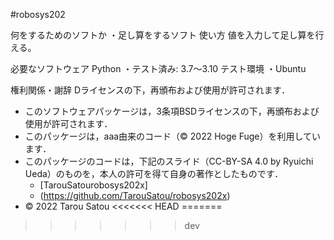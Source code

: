 #robosys202

何をするためのソフトか
・足し算をするソフト
使い方
値を入力して足し算を行える。

必要なソフトウェア
Python
・テスト済み: 3.7〜3.10
テスト環境
・Ubuntu

権利関係・謝辞
Dライセンスの下，再頒布および使用が許可されます． 
  * このソフトウェアパッケージは，3条項BSDライセンスの下，再頒布および使用が許可されます．
  * このパッケージは，aaa由来のコード（© 2022 Hoge Fuge）を利用しています．
  * このパッケージのコードは，下記のスライド（CC-BY-SA 4.0 by Ryuichi Ueda）のものを，本人の許可を得て自身の著作としたものです．
      * [TarouSatourobosys202x]
      * (https://github.com/TarouSatou/robosys202x)
  * © 2022 Tarou Satou
<<<<<<< HEAD
=======

>>>>>>> dev


